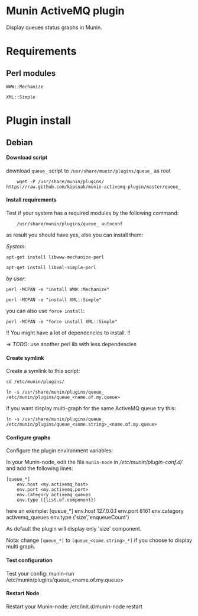 # Munin ActiveMQ plugin

Display queues status graphs in Munin.

# Requirements

## Perl modules

`WWW::Mechanize`

`XML::Simple`

# Plugin install

## Debian


#### Download script

download `queue_` script to `/usr/share/munin/plugins/queue_` as root

~~~
	wget -P /usr/share/munin/plugins/ https://raw.github.com/kipsnak/munin-activemq-plugin/master/queue_
~~~

#### Install requirements

Test if your system has a required modules by the following command:

~~~
	/usr/share/munin/plugins/queue_ autoconf
~~~

as result you should have yes, else you can install them:

_System_:

	apt-get install libwww-mechanize-perl

	apt-get install libxml-simple-perl

_by user_:

	perl -MCPAN -e "install WWW::Mechanize"

	perl -MCPAN -e "install XML::Simple"


you can also use `force install`:

	perl -MCPAN -e "force install XML::Simple"


!! You might have a lot of dependencies to install. !!

=> *TODO*: use another perl lib with less dependencies

#### Create symlink

Create a symlink to this script:

	cd /etc/munin/plugins/

	ln -s /usr/share/munin/plugins/queue_ /etc/munin/plugins/queue_<name.of.my.queue>

if you want display multi-graph for the same ActiveMQ queue try this:

	ln -s /usr/share/munin/plugins/queue_ /etc/munin/plugins/queue_<some.string>_<name.of.my.queue>

#### Configure graphs

Configure the plugin environment variables:

In your Munin-node, edit the file `munin-node` in _/etc/munin/plugin-conf.d/_ and add the following lines:

	[queue_*]
		env.host <my.activemq_host>
		env.port <my.activemq.port>
		env.category activemq_queues
		env.type ({list.of.component})

here an exemple:
	[queue_*]
		env.host 127.0.0.1
		env.port 8161
		env.category activemq_queues
		env.type ('size','enqueueCount')

As default the plugin will display only 'size' component.

Nota: change `[queue_*]` to `[queue_<some.string>_*]` if you choose to display multi graph.

#### Test configuration

Test your config:
	munin-run /etc/munin/plugins/queue_<name.of.my.queue>

#### Restart Node

Restart your Munin-node:
	/etc/init.d/munin-node restart
